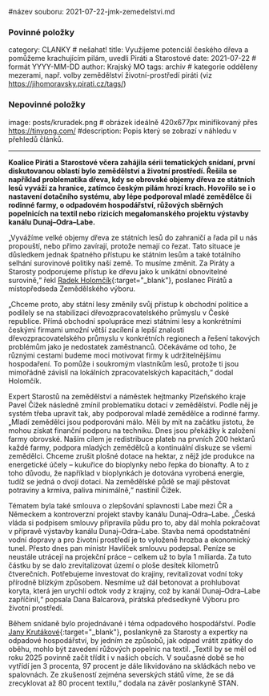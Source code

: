 #název souboru: 2021-07-22-jmk-zemedelstvi.md
### Povinné položky ###

category: CLANKY   # nešahat!
title: Využijeme potenciál českého dřeva a pomůžeme krachujícím pilám, uvedli Piráti a Starostové
date: 2021-07-22   # formát YYYY-MM-DD
author: Krajský MO
tags: archiv # kategorie odděleny mezerami, např. volby zemědělství životní-prostředí piráti (viz https://jihomoravsky.pirati.cz/tags/)

### Nepovinné položky ###
image: posts/kruradek.png # obrázek ideálně 420x677px minifikovaný přes https://tinypng.com/
#description: Popis který se zobrazí v náhledu v přehledů článků.

---
**Koalice Piráti a Starostové včera zahájila sérii tematických snídaní, první diskutovanou oblastí bylo zemědělství a životní prostředí. Řešila se například problematika dřeva, kdy se obrovské objemy dřeva ze státních lesů vyváží za hranice, zatímco českým pilám hrozí krach. Hovořilo se i o nastavení dotačního systému, aby lépe podporoval mladé zemědělce či rodinné farmy, o odpadovém hospodářství, růžových sběrných popelnicích na textil nebo rizicích megalomanského projektu výstavby kanálu Dunaj–Odra–Labe.**

„Vyvážíme velké objemy dřeva ze státních lesů do zahraničí a řada pil u nás propouští, nebo přímo zavírají, protože nemají co řezat. Tato situace je důsledkem jednak špatného přístupu ke státním lesům a také totálního selhání surovinové politiky naší země. To musíme změnit. Za Piráty a Starosty podporujeme přístup ke dřevu jako k unikátní obnovitelné surovině,“ řekl [Radek Holomčík](https://www.piratiastarostove.cz/kandidati/mgr-radek-holomcik/){:target="_blank"}, poslanec Pirátů a místopředseda Zemědělského výboru.

„Chceme proto, aby státní lesy změnily svůj přístup k obchodní politice a podílely se na stabilizaci dřevozpracovatelského průmyslu v České republice. Přímá obchodní spolupráce mezi státními lesy a konkrétními českými firmami umožní větší zacílení a lepší znalosti dřevozpracovatelského průmyslu v konkrétních regionech a řešení takových problémům jako je nedostatek zaměstnanců. Očekáváme od toho, že různými cestami budeme moci motivovat firmy k udržitelnějšímu hospodaření. To pomůže i soukromým vlastníkům lesů, protože ti jsou mimořádně závislí na lokálních zpracovatelských kapacitách,“ dodal Holomčík.

Expert Starostů na zemědělství a náměstek hejtmanky Plzeňského kraje Pavel Čížek následně zmínil problematiku dotací v zemědělství. Podle něj je systém třeba upravit tak, aby podporoval mladé zemědělce a rodinné farmy. „Mladí zemědělci jsou podporováni málo. Měli by mít na začátku jistotu, že mohou získat finanční podporu na techniku. Dnes jsou překážky k založení farmy obrovské. Naším cílem je redistribuce plateb na prvních 200 hektarů každé farmy, podpora mladých zemědělců a kontinuální diskuze se všemi zemědělci. Chceme zrušit plošné dotace na hektar, z nějž jde produkce na energetické účely – kukuřice do bioplynky nebo řepka do bionafty. A to z toho důvodu, že například v bioplynkách je dotována vyrobená energie, tudíž se jedná o dvojí dotaci. Na zemědělské půdě se mají pěstovat potraviny a krmiva, paliva minimálně,“ nastínil Čížek.

Tématem byla také smlouva o zlepšování splavnosti Labe mezi ČR a Německem a kontroverzní projekt stavby kanálu Dunaj–Odra–Labe. „Česká vláda si podpisem smlouvy připravila půdu pro to, aby dál mohla pokračovat v přípravě výstavby kanálu Dunaj–Odra–Labe. Stavba nemá opodstatnění vodní dopravy a pro životní prostředí je to vyloženě hrozba a ekonomický tunel. Přesto dnes pan ministr Havlíček smlouvu podepsal. Peníze se neustále utrácejí na projekční práce – celkem už to byla 1 miliarda. Za tuto částku by se dalo zrevitalizovat území o ploše desítek kilometrů čtverečních. Potřebujeme investovat do krajiny, revitalizovat vodní toky přírodně blízkým způsobem. Nesmíme už dál betonovat a prohlubovat koryta, která jen urychlí odtok vody z krajiny, což by kanál Dunaj–Odra–Labe zapříčinil,“ popsala Dana Balcarová, pirátská předsedkyně Výboru pro životní prostředí.

Během snídaně bylo projednávané i téma odpadového hospodářství. Podle [Jany Krutákové](https://www.piratiastarostove.cz/kandidati/ing-jana-krutakova/){:target="_blank"}, poslankyně za Starosty a expertky na odpadové hospodářství, by jedním ze způsobů, jak odpad vrátit zpátky do oběhu, mohlo být zavedení růžových popelnic na textil. „Textil by se měl od roku 2025 povinně začít třídit i v našich obcích. V současné době se ho vytřídí jen 3 procenta, 97 procent je dále likvidováno na skládkách nebo ve spalovnách. Ze zkušeností zejména severských států víme, že se dá zrecyklovat až 80 procent textilu,“ dodala na závěr poslankyně STAN.

